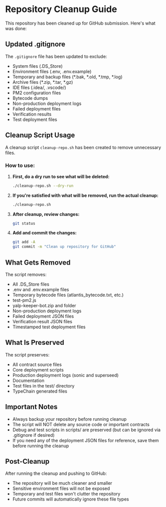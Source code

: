 # Repository Cleanup Guide

This repository has been cleaned up for GitHub submission. Here's what was done:

## Updated .gitignore

The `.gitignore` file has been updated to exclude:
- System files (.DS_Store)
- Environment files (.env, .env.example)
- Temporary and backup files (*.bak, *.old, *.tmp, *.log)
- Archive files (*.zip, *.tar, *.gz)
- IDE files (.idea/, .vscode/)
- PM2 configuration files
- Bytecode dumps
- Non-production deployment logs
- Failed deployment files
- Verification results
- Test deployment files

## Cleanup Script Usage

A cleanup script `cleanup-repo.sh` has been created to remove unnecessary files.

### How to use:

1. **First, do a dry run to see what will be deleted:**
   ```bash
   ./cleanup-repo.sh --dry-run
   ```

2. **If you're satisfied with what will be removed, run the actual cleanup:**
   ```bash
   ./cleanup-repo.sh
   ```

3. **After cleanup, review changes:**
   ```bash
   git status
   ```

4. **Add and commit the changes:**
   ```bash
   git add -A
   git commit -m "Clean up repository for GitHub"
   ```

## What Gets Removed

The script removes:
- All .DS_Store files
- .env and .env.example files
- Temporary bytecode files (atlantis_bytecode.txt, etc.)
- test-pm2.js
- yalp-keeper-bot.zip and folder
- Non-production deployment logs
- Failed deployment JSON files
- Verification result JSON files
- Timestamped test deployment files

## What Is Preserved

The script preserves:
- All contract source files
- Core deployment scripts
- Production deployment logs (sonic and superseed)
- Documentation
- Test files in the test/ directory
- TypeChain generated files

## Important Notes

- Always backup your repository before running cleanup
- The script will NOT delete any source code or important contracts
- Debug and test scripts in scripts/ are preserved (but can be ignored via .gitignore if desired)
- If you need any of the deployment JSON files for reference, save them before running the cleanup

## Post-Cleanup

After running the cleanup and pushing to GitHub:
- The repository will be much cleaner and smaller
- Sensitive environment files will not be exposed
- Temporary and test files won't clutter the repository
- Future commits will automatically ignore these file types